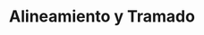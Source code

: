 ---
title: "Alineamiento y Tramado"
url: /guadalupe/alineamiento-y-tramado/
shop: reparación de automóviles
---